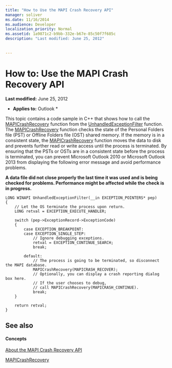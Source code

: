 ```yaml
---
title: "How to Use the MAPI Crash Recovery API"
manager: soliver
ms.date: 11/16/2014
ms.audience: Developer
localization_priority: Normal
ms.assetid: 1a9871c2-b9bb-332e-b67e-85c50f7f685c
description: "Last modified: June 25, 2012"
 
 
---
```


# How to: Use the MAPI Crash Recovery API

 **Last modified:** June 25, 2012 
  
 * **Applies to:** Outlook * 
  
This topic contains a code sample in C++ that shows how to call the [MAPICrashRecovery](mapicrashrecovery.md) function from the [UnhandledExceptionFilter](http://msdn.microsoft.com/en-us/library/ms681401%28VS.85%29.aspx) function. The [MAPICrashRecovery](mapicrashrecovery.md) function checks the state of the Personal Folders file (PST) or Offline Folders file (OST) shared memory. If the memory is in a consistent state, the [MAPICrashRecovery](mapicrashrecovery.md) function moves the data to disk and prevents further read or write access until the process is terminated. By ensuring that the PSTs or OSTs are in a consistent state before the process is terminated, you can prevent Microsoft Outlook 2010 or Microsoft Outlook 2013 from displaying the following error message and avoid performance problems. 
  
 **A data file did not close properly the last time it was used and is being checked for problems. Performance might be affected while the check is in progress.**
  
```
LONG WINAPI UnhandledExceptionFilter(__in EXCEPTION_POINTERS* pep) 
{ 
    // Let the OS terminate the process upon return. 
    LONG retval = EXCEPTION_EXECUTE_HANDLER; 
 
    switch (pep->ExceptionRecord->ExceptionCode) 
    { 
        case EXCEPTION_BREAKPOINT: 
        case EXCEPTION_SINGLE_STEP: 
            // Ignore debugging exceptions. 
            retval = EXCEPTION_CONTINUE_SEARCH; 
            break; 
 
        default: 
            // The process is going to be terminated, so disconnect the MAPI database. 
            MAPICrashRecovery(MAPICRASH_RECOVER); 
            // Optionally, you can display a crash reporting dialog box here. 
            // If the user chooses to debug,  
            // call MAPICrashRecovery(MAPICRASH_CONTINUE). 
            break; 
    } 
 
    return retval; 
}
```

## See also

#### Concepts

[About the MAPI Crash Recovery API](about-the-mapi-crash-recovery-api.md)
  
[MAPICrashRecovery](mapicrashrecovery.md)


